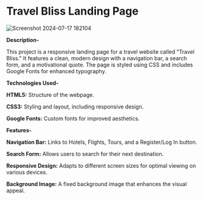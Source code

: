 # Travel Bliss Landing Page

![Screenshot 2024-07-17 182104](https://github.com/user-attachments/assets/e875676b-df6a-4d5e-b4e9-24b184058aa5)


**Description-**

This project is a responsive landing page for a travel website called "Travel Bliss." It features a clean, modern design with a navigation bar, a search form, and a motivational quote. The page is styled using CSS and includes Google Fonts for enhanced typography.


**Technologies Used-**

**HTML5:** Structure of the webpage.

**CSS3:** Styling and layout, including responsive design.

**Google Fonts:** Custom fonts for improved aesthetics.


**Features-**

**Navigation Bar:** Links to Hotels, Flights, Tours, and a Register/Log In button.

**Search Form:** Allows users to search for their next destination.

**Responsive Design:** Adapts to different screen sizes for optimal viewing on various devices.

**Background Image:** A fixed background image that enhances the visual appeal.


